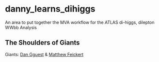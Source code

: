 # danny_learns_dihiggs
An area to put together the MVA workflow for the ATLAS di-higgs, dilepton WWbb Analysis


## The Shoulders of Giants
Giants: [Dan Gguest](https://github.com/dguest/) & [Matthew Feickert](https://github.com/matthewfeickert)
